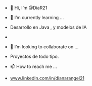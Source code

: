 - 👋 Hi, I’m @DiaR21
- 🌱 I’m currently learning ...
- Desarrollo en  Java , y  modelos de IA
- 


- 💞️ I’m looking to collaborate on ...


- Proyectos de todo tipo.
- 📫 How to reach me ...
- www.linkedin.com/in/dianarangel21 

<!---
DiaR21/DiaR21 is a ✨ special ✨ repository because its `README.md` (this file) appears on your GitHub profile.
You can click the Preview link to take a look at your changes.
